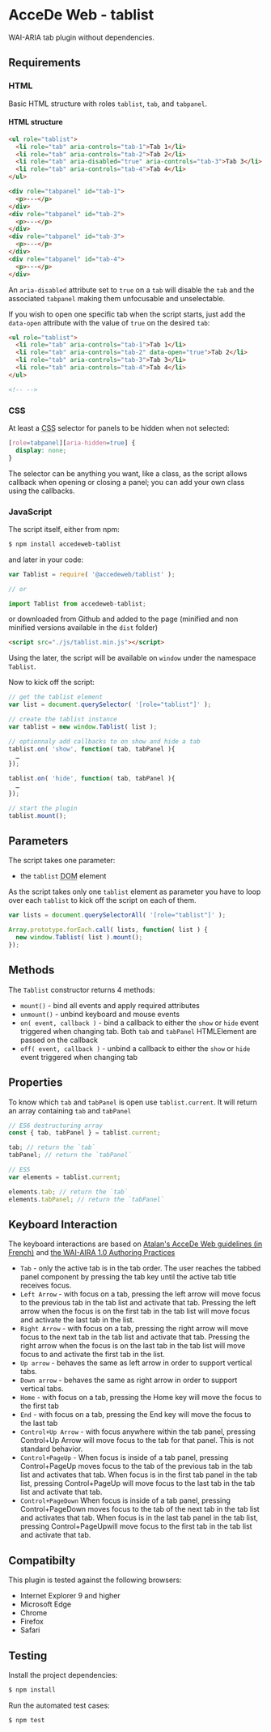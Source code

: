 # AcceDe Web - tablist

WAI-ARIA tab plugin without dependencies.

## Requirements

### HTML

Basic HTML structure with roles `tablist`, `tab`, and `tabpanel`.

#### HTML structure

```html
<ul role="tablist">
  <li role="tab" aria-controls="tab-1">Tab 1</li>
  <li role="tab" aria-controls="tab-2">Tab 2</li>
  <li role="tab" aria-disabled="true" aria-controls="tab-3">Tab 3</li>
  <li role="tab" aria-controls="tab-4">Tab 4</li>
</ul>

<div role="tabpanel" id="tab-1">
  <p>---</p>
</div>
<div role="tabpanel" id="tab-2">
  <p>---</p>
</div>
<div role="tabpanel" id="tab-3">
  <p>---</p>
</div>
<div role="tabpanel" id="tab-4">
  <p>---</p>
</div>
```

An `aria-disabled` attribute set to `true` on a `tab` will disable the `tab` and the associated `tabpanel` making them unfocusable and unselectable.

If you wish to open one specific tab when the script starts, just add the `data-open` attribute with the value of `true` on the desired `tab`:

```html
<ul role="tablist">
  <li role="tab" aria-controls="tab-1">Tab 1</li>
  <li role="tab" aria-controls="tab-2" data-open="true">Tab 2</li>
  <li role="tab" aria-controls="tab-3">Tab 3</li>
  <li role="tab" aria-controls="tab-4">Tab 4</li>
</ul>

<!-- -->
```

### CSS

At least a <abbr title="Cascading Style Sheets">CSS</abbr> selector for panels to be hidden when not selected:

```css
[role=tabpanel][aria-hidden=true] {
  display: none;
}
```

The selector can be anything you want, like a class, as the script allows callback when opening or closing a panel; you can add your own class using the callbacks.

### JavaScript

The script itself, either from npm:

```bash
$ npm install accedeweb-tablist
```

and later in your code:

```js
var Tablist = require( '@accedeweb/tablist' );

// or

import Tablist from accedeweb-tablist;
```

or downloaded from Github and added to the page (minified and non minified versions available in the `dist` folder)

```html
<script src="./js/tablist.min.js"></script>
```

Using the later, the script will be available on `window` under the namespace `Tablist`.

Now to kick off the script:

```js
// get the tablist element
var list = document.querySelector( '[role="tablist"]' );

// create the tablist instance
var tablist = new window.Tablist( list );

// optionnaly add callbacks to on show and hide a tab
tablist.on( 'show', function( tab, tabPanel ){
  …
});

tablist.on( 'hide', function( tab, tabPanel ){
  …
});

// start the plugin
tablist.mount();
```

## Parameters

The script takes one parameter:

* the `tablist` <abbr title="Document Object Model">DOM</abbr> element

As the script takes only one `tablist` element as parameter you have to loop over each `tablist` to kick off the script on each of them.

```js
var lists = document.querySelectorAll( '[role="tablist"]' );

Array.prototype.forEach.call( lists, function( list ) {
  new window.Tablist( list ).mount();
});
```

## Methods

The `Tablist` constructor returns 4 methods:

* `mount()` - bind all events and apply required attributes
* `unmount()` - unbind keyboard and mouse events
* `on( event, callback )` - bind a callback to either the `show` or `hide` event triggered when changing tab. Both `tab` and `tabPanel` HTMLElement are passed on the callback
* `off( event, callback )` - unbind a callback to either the `show` or `hide` event triggered when changing tab

## Properties

To know which `tab` and `tabPanel` is open use `tablist.current`. It will return an array containing `tab` and `tabPanel`

```js
// ES6 destructuring array
const { tab, tabPanel } = tablist.current;

tab; // return the `tab`
tabPanel; // return the `tabPanel`

// ES5
var elements = tablist.current;

elements.tab; // return the `tab`
elements.tabPanel; // return the `tabPanel`
```

## Keyboard Interaction

The keyboard interactions are based on [Atalan's AcceDe Web guidelines (in French)](http://www.accede-web.com/notices/interface-riche/accordeons/) and [the WAI-AIRA 1.0 Authoring Practices](https://www.w3.org/TR/2013/WD-wai-aria-practices-20130307/#tabpanel)

* `Tab` - only the active tab is in the tab order. The user reaches the tabbed panel component by pressing the tab key until the active tab title receives focus.
* `Left Arrow` - with focus on a tab, pressing the left arrow will move focus to the previous tab in the tab list and activate that tab. Pressing the left arrow when the focus is on the first tab in the tab list will move focus and activate the last tab in the list.
* `Right Arrow` - with focus on a tab, pressing the right arrow will move focus to the next tab in the tab list and activate that tab. Pressing the right arrow when the focus is on the last tab in the tab list will move focus to and activate the first tab in the list.
* `Up arrow` - behaves the same as left arrow in order to support vertical tabs.
* `Down arrow` - behaves the same as right arrow in order to support vertical tabs.
* `Home` - with focus on a tab, pressing the Home key will move the focus to the first tab
* `End` - with focus on a tab, pressing the End key will move the focus to the last tab
* `Control+Up Arrow` - with focus anywhere within the tab panel, pressing Control+Up Arrow will move focus to the tab for that panel. This is not standard behavior.
* `Control+PageUp` - When focus is inside of a tab panel, pressing Control+PageUp moves focus to the tab of the previous tab in the tab list and activates that tab. When focus is in the first tab panel in the tab list, pressing Control+PageUp will move focus to the last tab in the tab list and activate that tab.
* `Control+PageDown` When focus is inside of a tab panel, pressing Control+PageDown moves focus to the tab of the next tab in the tab list and activates that tab. When focus is in the last tab panel in the tab list, pressing Control+PageUpwill move focus to the first tab in the tab list and activate that tab.


## Compatibilty

This plugin is tested against the following browsers:

* Internet Explorer 9 and higher
* Microsoft Edge
* Chrome
* Firefox
* Safari


## Testing

Install the project dependencies:

```bash
$ npm install
```

Run the automated test cases:

```bash
$ npm test
```
